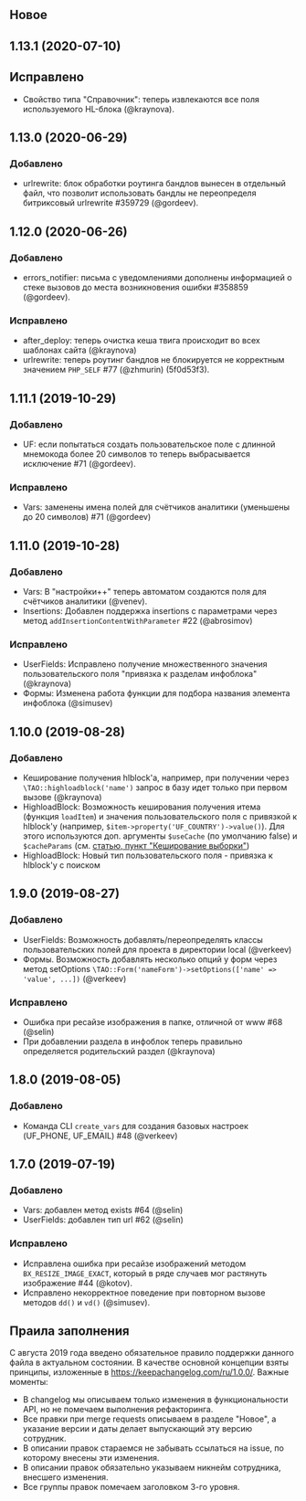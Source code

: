 ## Новое

## 1.13.1 (2020-07-10)
 
## Исправлено
 - Свойство типа "Справочник": теперь извлекаются все поля используемого HL-блока (@kraynova).

## 1.13.0 (2020-06-29)

### Добавлено
- urlrewrite: блок обработки роутинга бандлов вынесен в отдельный файл, что позволит использовать бандлы не переопределя битриксовый urlrewrite #359729 (@gordeev).

## 1.12.0 (2020-06-26)

### Добавлено
- errors_notifier: письма с уведомлениями дополнены информацией о стеке вызовов до места возникновения ошибки #358859 (@gordeev).

### Исправлено
- after_deploy: теперь очистка кеша твига происходит во всех шаблонах сайта (@kraynova)
- urlrewrite: теперь роутинг бандлов не блокируется не корректным значением `PHP_SELF` #77 (@zhmurin) (5f0d53f3).

## 1.11.1 (2019-10-29)

### Добавлено
- UF: если попытаться создать пользовательское поле с длинной мнемокода более 20 символов то теперь выбрасывается исключение #71 (@gordeev).

### Исправлено
- Vars: заменены имена полей для счётчиков аналитики (уменьшены до 20 символов) #71 (@gordeev)

## 1.11.0 (2019-10-28)

### Добавлено
- Vars: В "настройки++" теперь автоматом создаются поля для счётчиков аналитики (@venev).
- Insertions: Добавлен поддержка insertions с параметрами через метод `addInsertionContentWithParameter` #22 (@abrosimov)

### Исправлено
- UserFields: Исправлено получение множественного значения пользовательского поля "привязка к разделам инфоблока" (@kraynova)
- Формы: Изменена работа функции для подбора названия элемента инфоблока (@simusev)

## 1.10.0 (2019-08-28)

### Добавлено
- Кеширование получения hlblock'а, например, при получении через `\TAO::highloadblock('name')` запрос в базу идет только при первом вызове (@kraynova)
- HighloadBlock: Возможность кеширования получения итема (функция `loadItem`) и значения пользовательского поля с привязкой к hlblock'у (например, `$item->property('UF_COUNTRY')->value()`). Для этого используются доп. аргументы `$useCache` (по умолчанию false) и `$cacheParams` (см. [статью, пункт "Кеширование выборки"](https://dev.1c-bitrix.ru/learning/course/index.php?COURSE_ID=43&LESSON_ID=5753&LESSON_PATH=3913.5062.5748.5063.5753))
- HighloadBlock: Новый тип пользовательского поля - привязка к hlblock'у с поиском

## 1.9.0 (2019-08-27)

### Добавлено

- UserFields: Возможность добавлять/переопределять классы пользовательских полей для проекта в директории local (@verkeev)
- Формы. Возможность добавлять несколько опций у форм через метод setOptions `\TAO::Form('nameForm')->setOptions(['name' => 'value', ...])` (@verkeev)

### Исправлено

- Ошибка при ресайзе изображения в папке, отличной от www #68 (@selin)
- При добавлении раздела в инфоблок теперь правильно определяется родительский раздел (@kraynova)

## 1.8.0 (2019-08-05)

### Добавлено

- Команда CLI `create_vars` для создания базовых настроек (UF_PHONE, UF_EMAIL) #48 (@verkeev)

## 1.7.0 (2019-07-19)

### Добавлено

- Vars: добавлен метод exists #64 (@selin)
- UserFields: добавлен тип url #62 (@selin)

### Исправлено

- Исправлена ошибка при ресайзе изображений методом `BX_RESIZE_IMAGE_EXACT`, который в ряде случаев мог растянуть изображение #44 (@kotov).
- Исправлено некорректное поведение при повторном вызове методов `dd()` и `vd()` (@simusev). 

## Праила заполнения

С августа 2019 года введено обязательное правило поддержки данного файла в актуальном состоянии. В качестве основной концепции взяты принципы, изложенные в https://keepachangelog.com/ru/1.0.0/. Важные моменты:

* В changelog мы описываем только изменения в функциональности API, но не помечаем выполнения рефакторинга.
* Все правки при merge requests описываем в разделе "Новое", а указание версии и даты делает выпускающий эту версию сотрудник.
* В описании правок стараемся не забывать ссылаться на issue, по которому внесены эти изменения.
* В описании правок обязательно указываем никнейм сотрудника, внесшего изменения.
* Все группы правок помечаем заголовком 3-го уровня.
